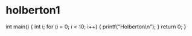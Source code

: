 # holberton1
int main() {   int i;   for (i = 0; i &lt; 10; i++)   {     printf("Holberton\n");   }   return 0; }
